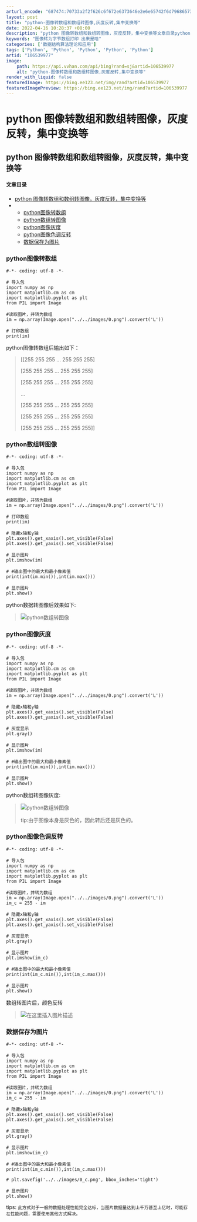 ```yaml
---
arturl_encode: "687474:70733a2f2f626c6f672e6373646e2e6e65742f6d796865732f:61727469636c652f64657461696c732f313036353339393737"
layout: post
title: "python-图像转数组和数组转图像,灰度反转,集中变换等"
date: 2022-04-16 10:28:37 +08:00
description: "python 图像转数组和数组转图像，灰度反转，集中变换等文章目录python 图像转数组和数组转图"
keywords: "图像转为字节数组打印 出来是啥"
categories: ['数据结构算法理论和应用']
tags: ['Python', 'Python', 'Python', 'Python', 'Python']
artid: "106539977"
image:
    path: https://api.vvhan.com/api/bing?rand=sj&artid=106539977
    alt: "python-图像转数组和数组转图像,灰度反转,集中变换等"
render_with_liquid: false
featuredImage: https://bing.ee123.net/img/rand?artid=106539977
featuredImagePreview: https://bing.ee123.net/img/rand?artid=106539977
---
```


# python 图像转数组和数组转图像，灰度反转，集中变换等

## python 图像转数组和数组转图像，灰度反转，集中变换等

#### 文章目录

* [python 图像转数组和数组转图像，灰度反转，集中变换等](#python__0)
* + [python图像转数组](#python_2)
  + [python数组转图像](#python_26)
  + [python图像灰度](#python_58)
  + [python图像色调反转](#python_91)
  + [数据保存为图片](#_123)

### python图像转数组

```
#-*- coding: utf-8 -*-

# 导入包
import numpy as np
import matplotlib.cm as cm
import matplotlib.pyplot as plt
from PIL import Image

#读取图片，并转为数组
im = np.array(Image.open("../../images/0.png").convert('L'))

# 打印数组
print(im)

```

python图像转数组后输出如下：

> [[255 255 255 … 255 255 255]
>   
> [255 255 255 … 255 255 255]
>   
> [255 255 255 … 255 255 255]
>   
> …
>   
> [255 255 255 … 255 255 255]
>   
> [255 255 255 … 255 255 255]
>   
> [255 255 255 … 255 255 255]]

### python数组转图像

```
#-*- coding: utf-8 -*-

# 导入包
import numpy as np
import matplotlib.cm as cm
import matplotlib.pyplot as plt
from PIL import Image

#读取图片，并转为数组
im = np.array(Image.open("../../images/0.png").convert('L'))

# 打印数组
print(im)

# 隐藏x轴和y轴
plt.axes().get_xaxis().set_visible(False)
plt.axes().get_yaxis().set_visible(False)

# 显示图片
plt.imshow(im)

# #输出图中的最大和最小像素值
print(int(im.min()),int(im.max()))

# 显示图片
plt.show()

```

python数据转图像后效果如下:

> ![python数组转图像](https://i-blog.csdnimg.cn/blog_migrate/4a99b22f9ec02e0c5a1fb7296b2df144.png)

### python图像灰度

```
#-*- coding: utf-8 -*-

# 导入包
import numpy as np
import matplotlib.cm as cm
import matplotlib.pyplot as plt
from PIL import Image

#读取图片，并转为数组
im = np.array(Image.open("../../images/0.png").convert('L'))

# 隐藏x轴和y轴
plt.axes().get_xaxis().set_visible(False)
plt.axes().get_yaxis().set_visible(False)

# 灰度显示
plt.gray()

# 显示图片
plt.imshow(im)

# #输出图中的最大和最小像素值
print(int(im.min()),int(im.max()))

# 显示图片
plt.show()

```

python数组转图像灰度:

> ![python数组转图像](https://i-blog.csdnimg.cn/blog_migrate/4a99b22f9ec02e0c5a1fb7296b2df144.png)
>   
> tip:由于图像本身是灰色的，因此转后还是灰色的。

### python图像色调反转

```
#-*- coding: utf-8 -*-

# 导入包
import numpy as np
import matplotlib.cm as cm
import matplotlib.pyplot as plt
from PIL import Image

#读取图片，并转为数组
im = np.array(Image.open("../../images/0.png").convert('L'))
im_c = 255 - im

# 隐藏x轴和y轴
plt.axes().get_xaxis().set_visible(False)
plt.axes().get_yaxis().set_visible(False)

# 灰度显示
plt.gray()

# 显示图片
plt.imshow(im_c)

# #输出图中的最大和最小像素值
print(int(im_c.min()),int(im_c.max()))

# 显示图片
plt.show()

```

数组转图片后，颜色反转

> ![在这里插入图片描述](https://i-blog.csdnimg.cn/blog_migrate/648df822cab86d6f5d45c67d13863c3f.png)

### 数据保存为图片

```
#-*- coding: utf-8 -*-

# 导入包
import numpy as np
import matplotlib.cm as cm
import matplotlib.pyplot as plt
from PIL import Image

#读取图片，并转为数组
im = np.array(Image.open("../../images/0.png").convert('L'))
im_c = 255 - im

# 隐藏x轴和y轴
plt.axes().get_xaxis().set_visible(False)
plt.axes().get_yaxis().set_visible(False)

# 灰度显示
plt.gray()

# 显示图片
plt.imshow(im_c)

# #输出图中的最大和最小像素值
print(int(im_c.min()),int(im_c.max()))

# plt.savefig('../../images/0_c.png', bbox_inches='tight')

# 显示图片
plt.show()

```

tips:
`此方式对于一般的数据处理性能完全达标，当图片数据量达到上千万甚至上亿时，可能存在性能问题，需要使用其他方式解决。`